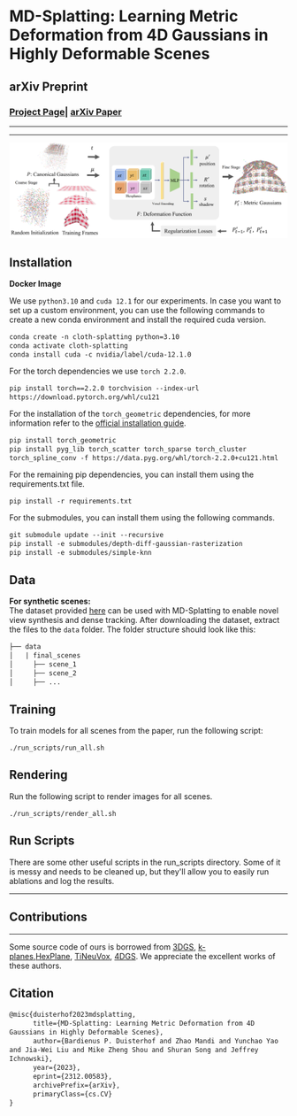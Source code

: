 # MD-Splatting: Learning Metric Deformation from 4D Gaussians in Highly Deformable Scenes

## arXiv Preprint

### [Project Page](https://md-splatting.github.io/)| [arXiv Paper](https://arxiv.org/abs/2312.00583)

---------------------------------------------------

---

![block](assets/teaserfig.png)   


## Installation 

**Docker Image**

We use `python3.10` and `cuda 12.1` for our experiments.
In case you want to set up a custom environment, you can use the following commands to create a new conda environment and install the required cuda version.
```
conda create -n cloth-splatting python=3.10
conda activate cloth-splatting
conda install cuda -c nvidia/label/cuda-12.1.0
```
For the torch dependencies we use `torch 2.2.0`.
```
pip install torch==2.2.0 torchvision --index-url https://download.pytorch.org/whl/cu121
```
For the installation of the `torch_geometric` dependencies, for more information refer to the [official installation guide](https://pytorch-geometric.readthedocs.io/en/latest/notes/installation.html).

```
pip install torch_geometric
pip install pyg_lib torch_scatter torch_sparse torch_cluster torch_spline_conv -f https://data.pyg.org/whl/torch-2.2.0+cu121.html
```
For the remaining pip dependencies, you can install them using the requirements.txt file.
```
pip install -r requirements.txt
```
For the submodules, you can install them using the following commands.
``` 
git submodule update --init --recursive
pip install -e submodules/depth-diff-gaussian-rasterization
pip install -e submodules/simple-knn
```


## Data
**For synthetic scenes:**  
The dataset provided [here](https://drive.google.com/drive/folders/116XTLBUvuiEQPjKXKZP8fYab3F3L1cCd?usp=sharing) can be used with MD-Splatting to enable novel view synthesis and dense tracking. After downloading the dataset, extract the files to the `data` folder. The folder structure should look like this:

```
├── data
│   | final_scenes 
│     ├── scene_1
│     ├── scene_2 
│     ├── ...
```


## Training
To train models for all scenes from the paper, run the following script:
``` 
./run_scripts/run_all.sh
``` 

## Rendering
Run the following script to render images for all scenes. 

```
./run_scripts/render_all.sh
```

## Run Scripts

There are some other useful scripts in the run_scripts directory. Some of it is messy and needs to be cleaned up, but they'll allow you to easily run ablations and log the results.


---
## Contributions

---
Some source code of ours is borrowed from [3DGS](https://github.com/graphdeco-inria/gaussian-splatting), [k-planes](https://github.com/Giodiro/kplanes_nerfstudio),[HexPlane](https://github.com/Caoang327/HexPlane), [TiNeuVox](https://github.com/hustvl/TiNeuVox), [4DGS](https://github.com/hustvl/4DGaussians). We appreciate the excellent works of these authors.



## Citation
```
@misc{duisterhof2023mdsplatting,
      title={MD-Splatting: Learning Metric Deformation from 4D Gaussians in Highly Deformable Scenes}, 
      author={Bardienus P. Duisterhof and Zhao Mandi and Yunchao Yao and Jia-Wei Liu and Mike Zheng Shou and Shuran Song and Jeffrey Ichnowski},
      year={2023},
      eprint={2312.00583},
      archivePrefix={arXiv},
      primaryClass={cs.CV}
}
```
